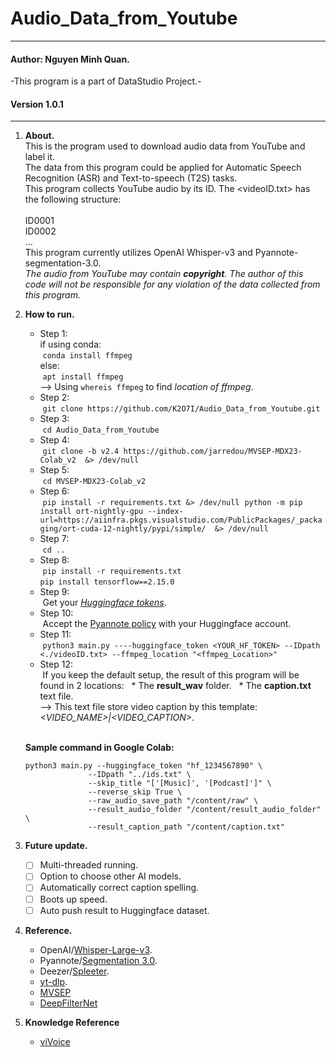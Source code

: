 # Audio_Data_from_Youtube
***
#### Author: Nguyen Minh Quan.
-This program is a part of DataStudio Project.-
#### Version 1.0.1
---
1. **About.**\
   This is the program used to download audio data from YouTube and label it.\
   The data from this program could be applied for Automatic Speech Recognition (ASR) and Text-to-speech (T2S) tasks.\
   This program collects YouTube audio by its ID. The <videoID.txt> has the following structure:\
     <br>
     ID0001<br>
     ID0002<br>
     ...<br>
   This program currently utilizes OpenAI Whisper-v3 and Pyannote-segmentation-3.0.\
   *The audio from YouTube may contain **copyright**. The author of this code will not be responsible for any violation of the data collected from this program.*
3. **How to run.**
   - Step 1:\
   if using conda:\
      &nbsp;`conda install ffmpeg` \
   else: \
      &nbsp;`apt install ffmpeg`\
     --> Using `whereis ffmpeg` to find *location of ffmpeg*.
   - Step 2:\
   &nbsp;`git clone https://github.com/K2O7I/Audio_Data_from_Youtube.git`
   - Step 3: \
   &nbsp;`cd Audio_Data_from_Youtube`
   - Step 4: \
   &nbsp;`git clone -b v2.4 https://github.com/jarredou/MVSEP-MDX23-Colab_v2  &> /dev/null`
   - Step 5: \
   &nbsp;`cd MVSEP-MDX23-Colab_v2`
   - Step 6: \
   &nbsp;`pip install -r requirements.txt &> /dev/null`
   &nbsp;`python -m pip install ort-nightly-gpu --index-url=https://aiinfra.pkgs.visualstudio.com/PublicPackages/_packaging/ort-cuda-12-nightly/pypi/simple/  &> /dev/null`
   - Step 7: \
   &nbsp;`cd ..`
   - Step 8:\
   &nbsp;`pip install -r requirements.txt`<br>`pip install tensorflow==2.15.0`  
   - Step 9:\
   &nbsp;Get your *[Huggingface tokens](https://huggingface.co/settings/tokens)*.
   - Step 10:\
   &nbsp;Accept the [Pyannote policy](https://huggingface.co/pyannote/segmentation-3.0) with your Huggingface account.
   - Step 11:\
    &nbsp;`python3 main.py ----huggingface_token <YOUR_HF_TOKEN> --IDpath <./videoID.txt> --ffmpeg_location "<ffmpeg_Location>"`
   - Step 12:\
     &nbsp;If you keep the default setup, the result of this program will be found in 2 locations:
     &nbsp;&nbsp;* The **result_wav** folder.
     &nbsp;&nbsp;* The **caption.txt** text file. <br>--> This text file store video caption by this template: *<VIDEO_NAME>|<VIDEO_CAPTION>*.
   <br>
   
   **Sample command in Google Colab:** 
   ```
   python3 main.py --huggingface_token "hf_1234567890" \
                 --IDpath "../ids.txt" \
                 --skip_title "['[Music]', '[Podcast]']" \
                 --reverse_skip True \
                 --raw_audio_save_path "/content/raw" \
                 --result_audio_folder "/content/result_audio_folder" \
                 --result_caption_path "/content/caption.txt"
   ```
5. **Future update.**
    - [ ] Multi-threaded running.
    - [ ] Option to choose other AI models.
    - [ ] Automatically correct caption spelling.
    - [ ] Boots up speed.
    - [ ] Auto push result to Huggingface dataset.
6. **Reference.**
   * OpenAI/[Whisper-Large-v3](https://huggingface.co/openai/whisper-large-v3).
   * Pyannote/[Segmentation 3.0](https://huggingface.co/pyannote/segmentation-3.0).
   * Deezer/[Spleeter](https://github.com/deezer/spleeter/tree/master).
   * [yt-dlp](https://github.com/yt-dlp/yt-dlp).
   * [MVSEP](https://github.com/ZFTurbo/MVSEP-MDX23-music-separation-model)
   * [DeepFilterNet](https://github.com/Rikorose/DeepFilterNet)
7. **Knowledge Reference**
   * [viVoice](https://github.com/thinhlpg/viVoice)

